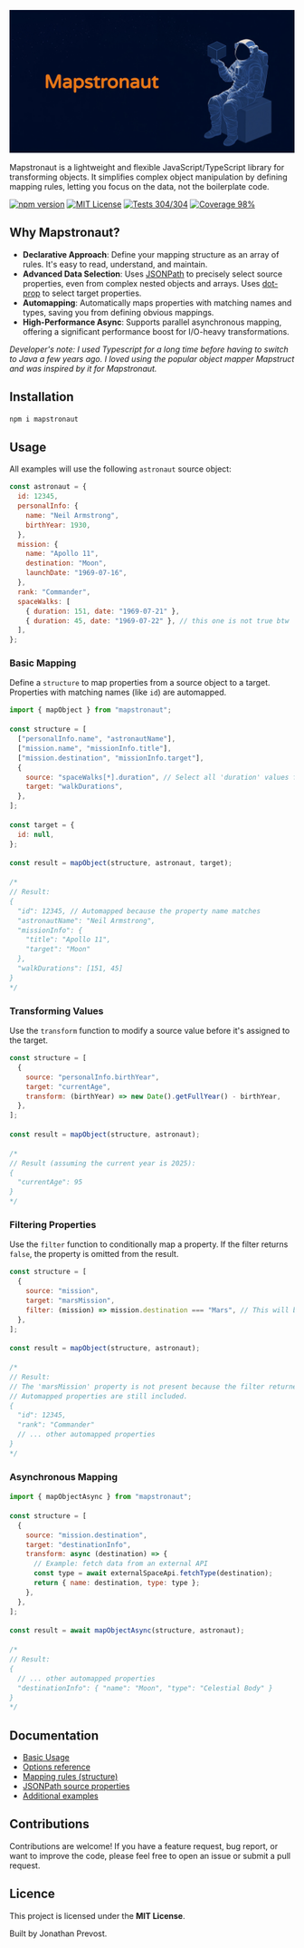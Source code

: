 ![Mapstronaut Banner](./assets/banner.jpg)

Mapstronaut is a lightweight and flexible JavaScript/TypeScript library for transforming objects. It simplifies complex object manipulation by defining mapping rules, letting you focus on the data, not the boilerplate code.

[![npm version](https://img.shields.io/npm/v/mapstronaut)](https://www.npmjs.com/package/mapstronaut)
[![MIT License](https://img.shields.io/badge/licence-MIT-blue)](https://github.com/jprevo/mapstronaut/blob/main/LICENSE)
[![Tests 304/304](https://img.shields.io/badge/tests-304/304-green)](https://github.com/jprevo/mapstronaut/tree/main/test)
[![Coverage 98%](https://img.shields.io/badge/coverage-98%25-green)](https://github.com/jprevo/mapstronaut/tree/main/test)

## Why Mapstronaut?

- **Declarative Approach**: Define your mapping structure as an array of rules. It's easy to read, understand, and maintain.
- **Advanced Data Selection**: Uses [JSONPath](https://www.npmjs.com/package/jsonpath-plus) to precisely select source properties, even from complex nested objects and arrays. Uses [dot-prop](https://www.npmjs.com/package/dot-prop) to select target properties.
- **Automapping**: Automatically maps properties with matching names and types, saving you from defining obvious mappings.
- **High-Performance Async**: Supports parallel asynchronous mapping, offering a significant performance boost for I/O-heavy transformations.

_Developer's note: I used Typescript for a long time before having to switch to Java a few years ago. I loved using the popular object mapper Mapstruct and was inspired by it for Mapstronaut._

## Installation

```bash
npm i mapstronaut
```

## Usage

All examples will use the following `astronaut` source object:

```javascript
const astronaut = {
  id: 12345,
  personalInfo: {
    name: "Neil Armstrong",
    birthYear: 1930,
  },
  mission: {
    name: "Apollo 11",
    destination: "Moon",
    launchDate: "1969-07-16",
  },
  rank: "Commander",
  spaceWalks: [
    { duration: 151, date: "1969-07-21" },
    { duration: 45, date: "1969-07-22" }, // this one is not true btw
  ],
};
```

### Basic Mapping

Define a `structure` to map properties from a source object to a target. Properties with matching names (like `id`) are automapped.

```javascript
import { mapObject } from "mapstronaut";

const structure = [
  ["personalInfo.name", "astronautName"],
  ["mission.name", "missionInfo.title"],
  ["mission.destination", "missionInfo.target"],
  {
    source: "spaceWalks[*].duration", // Select all 'duration' values from the array
    target: "walkDurations",
  },
];

const target = {
  id: null,
};

const result = mapObject(structure, astronaut, target);

/*
// Result:
{
  "id": 12345, // Automapped because the property name matches
  "astronautName": "Neil Armstrong",
  "missionInfo": {
    "title": "Apollo 11",
    "target": "Moon"
  },
  "walkDurations": [151, 45]
}
*/
```

### Transforming Values

Use the `transform` function to modify a source value before it's assigned to the target.

```javascript
const structure = [
  {
    source: "personalInfo.birthYear",
    target: "currentAge",
    transform: (birthYear) => new Date().getFullYear() - birthYear,
  },
];

const result = mapObject(structure, astronaut);

/*
// Result (assuming the current year is 2025):
{
  "currentAge": 95
}
*/
```

### Filtering Properties

Use the `filter` function to conditionally map a property. If the filter returns `false`, the property is omitted from the result.

```javascript
const structure = [
  {
    source: "mission",
    target: "marsMission",
    filter: (mission) => mission.destination === "Mars", // This will be false
  },
];

const result = mapObject(structure, astronaut);

/*
// Result:
// The 'marsMission' property is not present because the filter returned false.
// Automapped properties are still included.
{
  "id": 12345,
  "rank": "Commander"
  // ... other automapped properties
}
*/
```

### Asynchronous Mapping

```javascript
import { mapObjectAsync } from "mapstronaut";

const structure = [
  {
    source: "mission.destination",
    target: "destinationInfo",
    transform: async (destination) => {
      // Example: fetch data from an external API
      const type = await externalSpaceApi.fetchType(destination);
      return { name: destination, type: type };
    },
  },
];

const result = await mapObjectAsync(structure, astronaut);

/*
// Result:
{
  // ... other automapped properties
  "destinationInfo": { "name": "Moon", "type": "Celestial Body" }
}
*/
```

## Documentation

- [Basic Usage](./docs/basic-usage.md)
- [Options reference](./docs/options.md)
- [Mapping rules (structure)](./docs/structure.md)
- [JSONPath source properties](./docs/jsonpath.md)
- [Additional examples](./docs/examples.md)

## Contributions

Contributions are welcome\! If you have a feature request, bug report, or want to improve the code, please feel free to open an issue or submit a pull request.

## Licence

This project is licensed under the **MIT License**.

Built by Jonathan Prevost.
